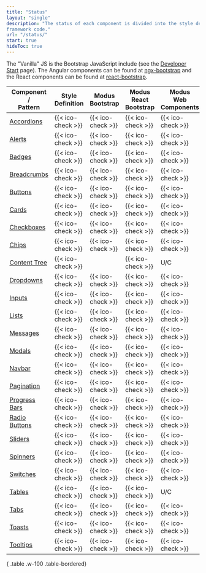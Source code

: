 ```yaml
---
title: "Status"
layout: "single"
description: "The status of each component is divided into the style definition (colors, sizes, etc) and the HTML/CSS
framework code."
url: "/status/"
start: true
hideToc: true
---
```


<style>
  .badge-h5 {
    margin-bottom: 0;
  }
  main table td {
    width: 20%;
  }
</style>

The "Vanilla" JS is the Bootstrap JavaScript include (see the <a href="/developers/">Developer Start</a> page).
The Angular components can be found at [ngx-bootstrap](https://valor-software.com/ngx-bootstrap/#/)
and the React components can be found at [react-bootstrap](https://modus-react-bootstrap.trimble.com/).

<!-- prettier-ignore-start -->
| Component /<br>Pattern                      | Style Definition  | Modus<br>Bootstrap | Modus<br>React Bootstrap | Modus<br>Web Components |
| ------------------------------------------- | ----------------- | ------------------ | ------------------------ | ----------------------- |
| [Accordions](/components/accordions/)       | {{< ico-check >}} | {{< ico-check >}}  | {{< ico-check >}}        | {{< ico-check >}}       |
| [Alerts](/components/alerts/)               | {{< ico-check >}} | {{< ico-check >}}  | {{< ico-check >}}        | {{< ico-check >}}       |
| [Badges](/components/badges/)               | {{< ico-check >}} | {{< ico-check >}}  | {{< ico-check >}}        | {{< ico-check >}}       |
| [Breadcrumbs](/components/breadcrumbs/)     | {{< ico-check >}} | {{< ico-check >}}  | {{< ico-check >}}        | {{< ico-check >}}       |
| [Buttons](/components/buttons/)             | {{< ico-check >}} | {{< ico-check >}}  | {{< ico-check >}}        | {{< ico-check >}}       |
| [Cards](/components/cards/)                 | {{< ico-check >}} | {{< ico-check >}}  | {{< ico-check >}}        | {{< ico-check >}}       |
| [Checkboxes](/components/checkboxes/)       | {{< ico-check >}} | {{< ico-check >}}  | {{< ico-check >}}        | {{< ico-check >}}       |
| [Chips](/components/chips/)                 | {{< ico-check >}} | {{< ico-check >}}  | {{< ico-check >}}        | {{< ico-check >}}       |
| [Content Tree](/components/content-tree/)   | {{< ico-check >}} |                    | {{< ico-check >}}        | U/C                     |
| [Dropdowns](/components/dropdowns/)         | {{< ico-check >}} | {{< ico-check >}}  | {{< ico-check >}}        | {{< ico-check >}}       |
| [Inputs](/components/inputs/)               | {{< ico-check >}} | {{< ico-check >}}  | {{< ico-check >}}        | {{< ico-check >}}       |
| [Lists](/components/lists/)                 | {{< ico-check >}} | {{< ico-check >}}  | {{< ico-check >}}        | {{< ico-check >}}       |
| [Messages](/components/messages/)           | {{< ico-check >}} | {{< ico-check >}}  | {{< ico-check >}}        | {{< ico-check >}}       |
| [Modals](/components/modals/)               | {{< ico-check >}} | {{< ico-check >}}  | {{< ico-check >}}        | {{< ico-check >}}       |
| [Navbar](/components/navbar/)               | {{< ico-check >}} | {{< ico-check >}}  | {{< ico-check >}}        | {{< ico-check >}}       |
| [Pagination](/components/pagination/)       | {{< ico-check >}} | {{< ico-check >}}  | {{< ico-check >}}        | {{< ico-check >}}       |
| [Progress Bars](/components/progress-bars/) | {{< ico-check >}} | {{< ico-check >}}  | {{< ico-check >}}        | {{< ico-check >}}       |
| [Radio Buttons](/components/radio-buttons/) | {{< ico-check >}} | {{< ico-check >}}  | {{< ico-check >}}        | {{< ico-check >}}       |
| [Sliders](/components/sliders/)             | {{< ico-check >}} | {{< ico-check >}}  | {{< ico-check >}}        | {{< ico-check >}}       |
| [Spinners](/components/spinners/)           | {{< ico-check >}} | {{< ico-check >}}  | {{< ico-check >}}        | {{< ico-check >}}       |
| [Switches](/components/switches/)           | {{< ico-check >}} | {{< ico-check >}}  | {{< ico-check >}}        | {{< ico-check >}}       |
| [Tables](/components/tables/)               | {{< ico-check >}} | {{< ico-check >}}  | {{< ico-check >}}        | U/C                     |
| [Tabs](/components/tabs/)                   | {{< ico-check >}} | {{< ico-check >}}  | {{< ico-check >}}        | {{< ico-check >}}       |
| [Toasts](/components/toasts/)               | {{< ico-check >}} | {{< ico-check >}}  | {{< ico-check >}}        | {{< ico-check >}}       |
| [Tooltips](/components/tooltips/)           | {{< ico-check >}} | {{< ico-check >}}  | {{< ico-check >}}        | {{< ico-check >}}       |
{ .table .w-100 .table-bordered}
<!-- prettier-ignore-end -->
